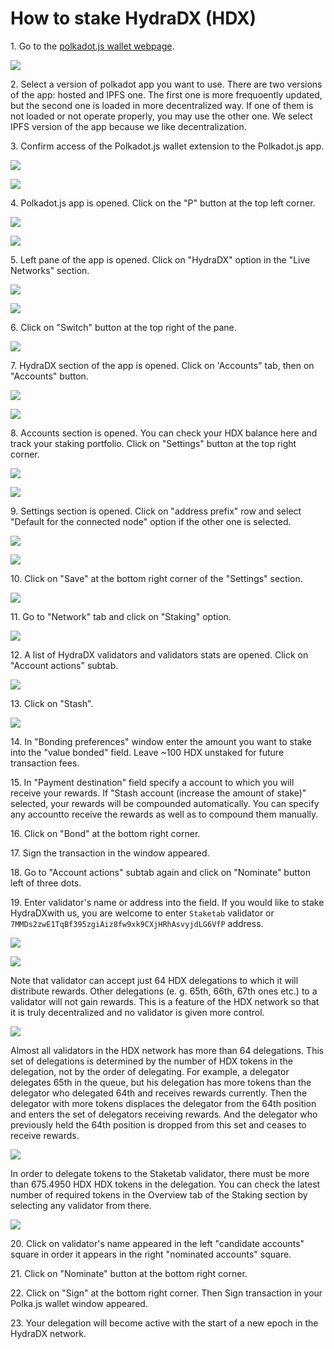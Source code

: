 # How to stake HydraDX (HDX)

1\. Go to the [polkadot.js wallet webpage](https://polkadot.js.org).

![](../../.gitbook/assets/09\_polladot\_wallet\_frontpage.PNG)

2\. Select a version of polkadot app you want to use. There are two versions of the app: hosted and IPFS one. The first one is more frequoently updated, but the second one is loaded in more decentralized way. If one of them is not loaded or not operate properly, you may use the other one. We select IPFS version of the app because we like decentralization.

3\. Confirm access of the Polkadot.js wallet extension to the Polkadot.js app.

![](../../.gitbook/assets/10\_connecting\_to\_wallet\_screen.PNG)

![](../../.gitbook/assets/11\_authorize-screen.PNG)

4\. Polkadot.js app is opened. Click on the "P" button at the top left corner.

![](../../.gitbook/assets/12\_polkadot\_app\_is\_opened.PNG)

![](../../.gitbook/assets/13\_left\_pane\_is\_opened.PNG)

5\.  Left pane of the app is opened. Click on "HydraDX" option in the "Live Networks" section.

![](../../.gitbook/assets/14\_live\_networks.PNG)

![](../../.gitbook/assets/15\_hydradx\_selection.PNG)

6\. Click on "Switch" button at the top right of the pane.

![](../../.gitbook/assets/16\_swith\_button.PNG)

7\. HydraDX section of the app is opened. Click on 'Accounts" tab, then on "Accounts" button.

![](../../.gitbook/assets/17\_hydradx\_app.PNG)

![](../../.gitbook/assets/18\_accounts\_button.png)

8\. Accounts section is opened. You can check your HDX balance here and track your staking portfolio. Click on "Settings" button at the top right corner.

![](../../.gitbook/assets/19\_accounts\_tab\_test.PNG)

![](../../.gitbook/assets/20\_settings\_button.png)

9\. Settings section is opened. Click on "address prefix" row and select "Default for the connected node" option if the other one is selected.

![](../../.gitbook/assets/21\_settings\_tab.PNG)

![](../../.gitbook/assets/22\_default\_for\)node\_option.png)

10\. Click on "Save" at the bottom right corner of the "Settings" section.

![](../../.gitbook/assets/23\_save\_settings\_button.png)

11\. Go to "Network" tab and click on "Staking" option.

![](../../.gitbook/assets/24\_staking\_option.png)

12\. A list of HydraDX validators and validators stats are opened. Click on "Account actions" subtab.

![](../../.gitbook/assets/25\_Staking\_section.PNG)

13\. Click on "Stash".

![](../../.gitbook/assets/27\_stash\_button.PNG)



14\. In "Bonding preferences" window enter the amount you want to stake into the "value bonded" field. Leave \~100 HDX unstaked for future transaction fees.

15\. In "Payment destination" field specify a account to which you will receive your rewards. If "Stash account (increase the amount of stake)" selected, your rewards will be compounded automatically. You can specify any accountto receive the rewards as well as to compound them manually.

16\. Click on "Bond" at the bottom right corner.

17\. Sign the transaction in the window appeared.

18\. Go to "Account actions" subtab again and click on "Nominate" button left of three dots.

19\. Enter validator's name or address into the field. If you would like to stake HydraDXwith us, you are welcome to enter `Staketab` validator or `7MMDs2zwE1TqBf395zgiAiz8fw9xk9CXjHRhAsvyjdLG6VfP` address.

![](../../.gitbook/assets/28\_nominate\_validators.PNG)

![](../../.gitbook/assets/29\_nominate\_staketab.PNG)

Note that validator can accept just 64 HDX delegations to which it will distribute rewards. Other delegations (e. g. 65th, 66th, 67th ones etc.) to a validator will not gain rewards. This is a feature of the HDX network so that it is truly decentralized and no validator is given more control.

![](../../.gitbook/assets/30\_staketab\_load.PNG)

Almost all validators in the HDX network has more than 64 delegations. This set of delegations is determined by the number of HDX tokens in the delegation, not by the order of delegating. For example, a delegator delegates 65th in the queue, but his delegation has more tokens than the delegator who delegated 64th and receives rewards currently. Then the delegator with more tokens displaces the delegator from the 64th position and enters the set of delegators receiving rewards. And the delegator who previously held the 64th position is dropped from this set and ceases to receive rewards.

![](../../.gitbook/assets/31\_staketab\_red\_zone.PNG)

In order to delegate tokens to the Staketab validator, there must be more than 675.4950 HDX HDX tokens in the delegation. You can check the latest number of required tokens in the Overview tab of the Staking section by selecting any validator from there.

![](../../.gitbook/assets/32\_staketab\_lower\_boundary.PNG)

20\. Click on validator's name appeared in the left "candidate accounts" square in order it appears in the right "nominated accounts" square.

21\. Click on "Nominate" button at the bottom right corner.

22\. Click on "Sign" at the bottom right corner. Then Sign transaction in your Polka.js wallet window appeared.

23\. Your delegation will become active with the start of a new epoch in the HydraDX network.
